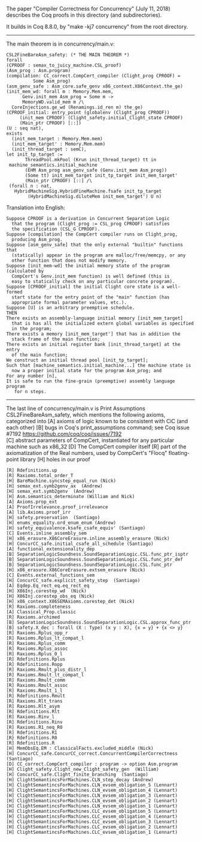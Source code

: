 The paper "Compiler Correctness for Concurrency" (July 11, 2018)
describes the Coq proofs in this directory (and subdirectories).

It builds in Coq 8.8.0, by "make -kj7 concurrency" from the root directory.

---------------------------------------
The main theorem is in concurrency/main.v:

    CSL2FineBareAsm_safety: (* THE MAIN THEOREM *)
    forall
    (CPROOF : semax_to_juicy_machine.CSL_proof)
    (Asm_prog : Asm.program)
    (compilation: CC_correct.CompCert_compiler (Clight_prog CPROOF) =
              Some Asm_prog)
    (asm_genv_safe : Asm_core.safe_genv x86_context.X86Context.the_ge)
    (init_mem_wd: forall m : Memory.Mem.mem,
          Genv.init_mem Asm_prog = Some m ->
          MemoryWD.valid_mem m /\
	  CoreInjections.ge_wd (Renamings.id_ren m) the_ge)
    (CPROOF_initial: entry_point (globalenv (Clight_prog CPROOF)) 
         (init_mem CPROOF) (Clight_safety.initial_Clight_state CPROOF)
         (Main_ptr CPROOF) [::])
    (U : seq nat),
    exists
      (init_mem_target : Memory.Mem.mem) 
      (init_mem_target' : Memory.Mem.mem) 
      (init_thread_target : semC),
    let init_tp_target :=
           ThreadPool.mkPool (Krun init_thread_target) tt in
     machine_semantics.initial_machine
           (EHM Asm_prog asm_genv_safe (Genv.init_mem Asm_prog)) 
           (Some tt) init_mem_target init_tp_target init_mem_target'
           (Main_ptr CPROOF) [::] /\
     (forall n : nat,
       HybridMachineSig.HybridFineMachine.fsafe init_tp_target
            (HybridMachineSig.diluteMem init_mem_target') U n)

Translation into English:

    Suppose CPROOF is a derivation in Concurrent Separation Logic
      that the program (Clight_prog := CSL_prog CPROOF) satisfies
      the specification (CSL_G CPROOF).
    Suppose [compilation] the CompCert compiler runs on Clight_prog,
      producing Asm_prog.
    Suppose [asm_genv_safe] that the only external "builtin" functions that
      (statically) appear in the program are malloc/free/memcpy, or any
      other function that does not modify memory.
    Suppose [init_mem-wd] the initial memory state of the program (calculated by
      CompCert's Genv.init_mem function) is well defined (this is
      easy to statically check on any particular concrete program).
    Suppose [CPROOF_initial] the initial Clight core state is a well-formed
      start state for the entry point of the "main" function (has
      appropriate formal parameter values, etc.).
    Suppose [U] is an arbitrary preemptive schedule.
    THEN
    There exists an assembly-language initial memory [init_mem_target]
      that is has all the initialized extern global variables as specified
      in the program;
    There exists a memory [init_mem_target'] that has in addition the
      stack frame of the main function;
    There exists an initial register bank [init_thread_target] at the entry    
      of the main function;
    We construct an initial thread pool [init_tp_target];
    Such that [machine_semantics.initial_machine...] the machine state is
      now a proper initial state for the program Asm_prog; and
    For any number [n],
    It is safe to run the fine-grain (preemptive) assembly language program
       for n steps.
  
---------------------------------------

The last line of concurrency/main.v is 
Print Assumptions CSL2FineBareAsm_safety,
which mentions the following axioms, categorized into
    [A] axioms of logic known to be consistent with CiC (and each other)
    [B] bugs in Coq's print_assumptions command; see Coq issue #7192
           https://github.com/coq/coq/issues/7192       
    [C] abstract parameters of CompCert, instantiated for any particular
          machine such as x86_32
    [D] The CompCert compiler itself
    [R] part of the axiomatization of the Real numbers, used by
        CompCert's "Flocq" floating-point library
    [H] holes in our proof

  
    [R] Rdefinitions.up
    [R] Raxioms.total_order_T
    [H] BareMachine.syncstep_equal_run (Nick)
    [H] semax_ext.symb2genv_ax  (Andrew)
    [H] semax_ext.symb2genv  (Andrew) 
    [H] Asm.semantics_determinate (William and Nick)
    [A] Axioms.prop_ext
    [A] ProofIrrelevance.proof_irrelevance
    [A] lib.Axioms.proof_irr
    [H] safety.preservation  (Santiago)
    [H] enums_equality.ord_enum_enum (Andrew)
    [H] safety_equivalence.ksafe_csafe_equiv' (Santiago)
    [C] Events.inline_assembly_sem
    [H] x86_erasure.X86CoreErasure.inline_assembly_erasure (Nick)
    [H] ConcurCC_safe.initial_csafe_all_schedule (Santiago)
    [A] functional_extensionality_dep
    [B] SeparationLogicSoundness.SoundSeparationLogic.CSL.func_ptr_isptr
    [B] SeparationLogicSoundness.SoundSeparationLogic.CSL.func_ptr_def
    [B] SeparationLogicSoundness.SoundSeparationLogic.CSL.func_ptr
    [H] x86_erasure.X86CoreErasure.extsem_erasure (Nick)
    [C] Events.external_functions_sem
    [H] ConcurCC_safe.explicit_safety_step  (Santiago)
    [A] Eqdep.Eq_rect_eq.eq_rect_eq
    [H] X86Inj.corestep_wd  (Nick)
    [H] X86Inj.corestep_obs_eq (Nick)
    [H] x86_context.X86SEMAxioms.corestep_det (Nick) 
    [R] Raxioms.completeness
    [A] Classical_Prop.classic
    [R] Raxioms.archimed
    [B] SeparationLogicSoundness.SoundSeparationLogic.CSL.approx_func_ptr
    [B] safety.X_dec : forall (X : Type) (x y : X), {x = y} + {x <> y}
    [R] Raxioms.Rplus_opp_r
    [R] Raxioms.Rplus_lt_compat_l
    [R] Raxioms.Rplus_comm
    [R] Raxioms.Rplus_assoc
    [R] Raxioms.Rplus_0_l
    [R] Rdefinitions.Rplus
    [R] Rdefinitions.Ropp
    [R] Raxioms.Rmult_plus_distr_l
    [R] Raxioms.Rmult_lt_compat_l
    [R] Raxioms.Rmult_comm
    [R] Raxioms.Rmult_assoc
    [R] Raxioms.Rmult_1_l
    [R] Rdefinitions.Rmult
    [R] Raxioms.Rlt_trans
    [R] Raxioms.Rlt_asym
    [R] Rdefinitions.Rlt
    [R] Raxioms.Rinv_l
    [R] Rdefinitions.Rinv
    [R] Raxioms.R1_neq_R0
    [R] Rdefinitions.R1
    [R} Rdefinitions.R0
    [R] Rdefinitions.R
    [H] MemObsEq.EM : ClassicalFacts.excluded_middle (Nick)
    [H] ConcurCC_safe.ConcurCC_correct.ConcurrentCompilerCorrectness  (Santiago)
    [D] CC_correct.CompCert_compiler : program -> option Asm.program
    [H] Clight_safety.Clight_new_Clight_safety_gen  (William)
    [H] ConcurCC_safe.Clight_finite_branching  (Santiago)
    [H] ClightSemantincsForMachines.CLN_step_decay (Andrew)
    [H] ClightSemantincsForMachines.CLN_evsem_obligation_5 (Lennart)
    [H] ClightSemantincsForMachines.CLN_evsem_obligation_4 (Lennart)
    [H] ClightSemantincsForMachines.CLN_evsem_obligation_3 (Lennart)
    [H] ClightSemantincsForMachines.CLN_evsem_obligation_2 (Lennart)
    [H] ClightSemantincsForMachines.CLN_evsem_obligation_1 (Lennart)
    [H] ClightSemantincsForMachines.CLC_evsem_obligation_5 (Lennart)
    [H] ClightSemantincsForMachines.CLC_evsem_obligation_4 (Lennart)
    [H] ClightSemantincsForMachines.CLC_evsem_obligation_3 (Lennart)
    [H] ClightSemantincsForMachines.CLC_evsem_obligation_2 (Lennart)
    [H] ClightSemantincsForMachines.CLC_evsem_obligation_1 (Lennart)

